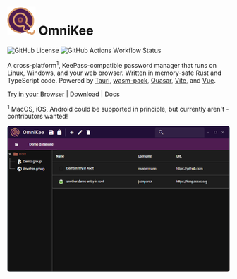 # ![Logo](www/src/assets/logo.svg) OmniKee

![GitHub License](https://img.shields.io/github/license/OmniKee/OmniKee)
![GitHub Actions Workflow Status](https://img.shields.io/github/actions/workflow/status/OmniKee/OmniKee/release.yml)

A cross-platform<sup>1</sup>, KeePass-compatible password manager that runs on Linux, Windows, and your web browser. Written in memory-safe Rust and TypeScript code. Powered by [Tauri](https://v2.tauri.app/), [wasm-pack](https://github.com/rustwasm/wasm-pack), [Quasar](https://quasar.dev/), [Vite](https://vite.dev/), and [Vue](https://vuejs.org/).

[Try in your Browser](https://omnikee.github.io/OmniKee) | [Download](https://github.com/OmniKee/OmniKee/releases/latest) | [Docs](https://omnikee.github.io)

<sup>1</sup> MacOS, iOS, Android could be supported in principle, but currently aren't - contributors wanted!

![Screenshot](.github/screenshot.png)

